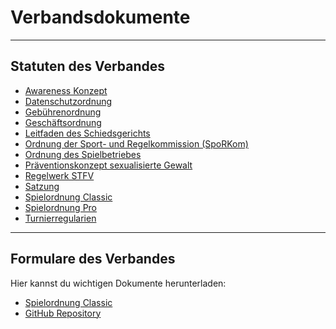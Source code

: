 # Verbandsdokumente

---

## Statuten des Verbandes
- [Awareness Konzept](docs/Awareness_Konzept.md)
- [Datenschutzordnung](docs/Datenschutzordnung.md)
- [Gebührenordnung](docs/Gebührenordnung.md)
- [Geschäftsordnung](docs/Geschäftsordnung.md)
- [Leitfaden des Schiedsgerichts](docs/Leitfaden_des_Schiedsgerichts.md)
- [Ordnung der Sport- und Regelkommission (SpoRKom)](docs/Ordnung_der_Sport-und_Regelkommission.md)
- [Ordnung des Spielbetriebes](docs/Ordnung_des_Spielbetriebes.md)
- [Präventionskonzept sexualisierte Gewalt](docs/Präventionskonzept_sexualisierte_Gewalt_im_Verein.md)
- [Regelwerk STFV](docs/Regelwerk_STFV.md)
- [Satzung](docs/Satzung.md)
- [Spielordnung Classic](docs/Spielordnung_Classic.md)
- [Spielordnung Pro](docs/Spielordnung_Pro.md)
- [Turnierregularien](docs/Turnierregularien.md)

---

## Formulare des Verbandes

Hier kannst du wichtigen Dokumente herunterladen:

- [Spielordnung Classic](./dokumente/SPIELORDNUNG_CLASSIC.pdf)
- []()
 <a href="https://github.com/Deutscher-Tischfussballbund/stfv-docs/tree/main/docs" target="_blank">GitHub Repository</a>
 
